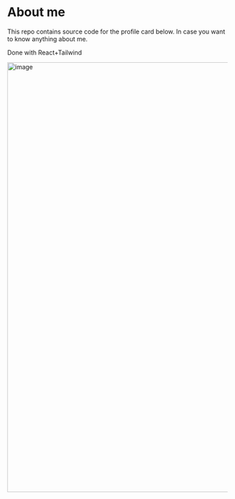 # About me

This repo contains source code for the profile card below. In case you want to know anything about me.

Done with React+Tailwind

<img width="984" alt="image" src="https://github.com/Morgan11-tech/my-profile/assets/73487950/3883de26-9454-4001-bf3f-24515c74d430">

